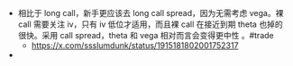 - 相比于 long call，新手更应该去 long call spread，因为无需考虑 vega。裸 call 需要关注 iv，只有 iv 低位才适用，而且裸 call 在接近到期 theta 也掉的很快。采用 call spread，theta 和 vega 相对而言会变得更中性 。#trade
	- https://x.com/ssslumdunk/status/1915181802001752317
-